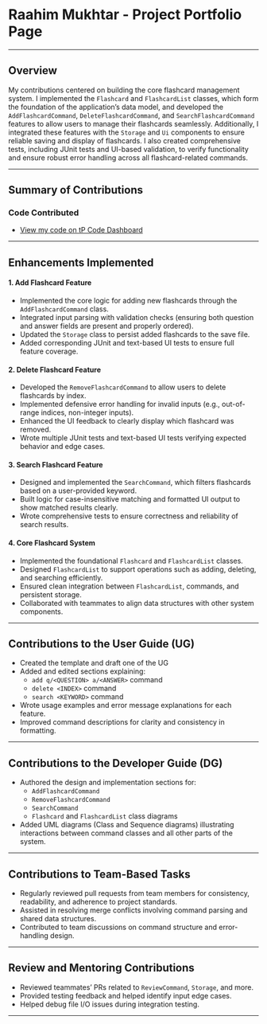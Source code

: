 # Raahim Mukhtar - Project Portfolio Page

---

## Overview

My contributions centered on building the core flashcard management system. I implemented the `Flashcard` and `FlashcardList` classes, which form the foundation of the application’s data model, and developed the `AddFlashcardCommand`, `DeleteFlashcardCommand`, and `SearchFlashcardCommand` features to allow users to manage their flashcards seamlessly. Additionally, I integrated these features with the `Storage` and `Ui` components to ensure reliable saving and display of flashcards. I also created comprehensive tests, including JUnit tests and UI-based validation, to verify functionality and ensure robust error handling across all flashcard-related commands.

--- 

## Summary of Contributions

### **Code Contributed**
- [View my code on tP Code Dashboard](https://nus-cs2113-ay2526s1.github.io/tp-dashboard/?search=mukhtarcal&breakdown=true&sort=groupTitle%20dsc&sortWithin=title&since=2025-09-19T00%3A00%3A00&timeframe=commit&mergegroup=&groupSelect=groupByRepos&checkedFileTypes=docs~functional-code~test-code~other&filteredFileName=) 

---

## **Enhancements Implemented**

#### **1. Add Flashcard Feature**
- Implemented the core logic for adding new flashcards through the `AddFlashcardCommand` class.
- Integrated input parsing with validation checks (ensuring both question and answer fields are present and properly ordered).
- Updated the `Storage` class to persist added flashcards to the save file.
- Added corresponding JUnit and text-based UI tests to ensure full feature coverage.

#### **2. Delete Flashcard Feature**
- Developed the `RemoveFlashcardCommand` to allow users to delete flashcards by index.
- Implemented defensive error handling for invalid inputs (e.g., out-of-range indices, non-integer inputs).
- Enhanced the UI feedback to clearly display which flashcard was removed.
- Wrote multiple JUnit tests and text-based UI tests verifying expected behavior and edge cases.

#### **3. Search Flashcard Feature**
- Designed and implemented the `SearchCommand`, which filters flashcards based on a user-provided keyword.
- Built logic for case-insensitive matching and formatted UI output to show matched results clearly.
- Wrote comprehensive tests to ensure correctness and reliability of search results.

#### **4. Core Flashcard System**
- Implemented the foundational `Flashcard` and `FlashcardList` classes.
- Designed `FlashcardList` to support operations such as adding, deleting, and searching efficiently.
- Ensured clean integration between `FlashcardList`, commands, and persistent storage.
- Collaborated with teammates to align data structures with other system components.

---

## **Contributions to the User Guide (UG)**
- Created the template and draft one of the UG
- Added and edited sections explaining:
    - `add q/<QUESTION> a/<ANSWER>` command
    - `delete <INDEX>` command
    - `search <KEYWORD>` command
- Wrote usage examples and error message explanations for each feature.
- Improved command descriptions for clarity and consistency in formatting.

---

## **Contributions to the Developer Guide (DG)**
- Authored the design and implementation sections for:
    - `AddFlashcardCommand`
    - `RemoveFlashcardCommand`
    - `SearchCommand`
    - `Flashcard` and `FlashcardList` class diagrams
- Added UML diagrams (Class and Sequence diagrams) illustrating interactions between command classes and all other parts of the system.

---

## **Contributions to Team-Based Tasks**
- Regularly reviewed pull requests from team members for consistency, readability, and adherence to project standards.
- Assisted in resolving merge conflicts involving command parsing and shared data structures.
- Contributed to team discussions on command structure and error-handling design.

---

## **Review and Mentoring Contributions**
- Reviewed teammates’ PRs related to `ReviewCommand`, `Storage`, and more.
- Provided testing feedback and helped identify input edge cases.
- Helped debug file I/O issues during integration testing.

---